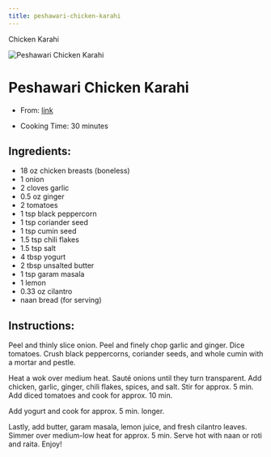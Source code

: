 ```yaml
---
title: peshawari-chicken-karahi
---
```


Chicken Karahi

![Peshawari Chicken
Karahi](https://images.kitchenstories.io/wagtailOriginalImages/1465905623_42778.jpg)

# Peshawari Chicken Karahi

- From:
  [link](https://www.kitchenstories.com/en/recipes/peshawari-chicken-karahi.md)

- Cooking Time: 30 minutes

## Ingredients:

- 18 oz chicken breasts (boneless)
- 1 onion
- 2 cloves garlic
- 0.5 oz ginger
- 2 tomatoes
- 1 tsp black peppercorn
- 1 tsp coriander seed
- 1 tsp cumin seed
- 1.5 tsp chili flakes
- 1.5 tsp salt
- 4 tbsp yogurt
- 2 tbsp unsalted butter
- 1 tsp garam masala
- 1 lemon
- 0.33 oz cilantro
- naan bread (for serving)

## Instructions:

Peel and thinly slice onion. Peel and finely chop garlic and ginger.
Dice tomatoes. Crush black peppercorns, coriander seeds, and whole cumin
with a mortar and pestle.

Heat a wok over medium heat. Sauté onions until they turn transparent.
Add chicken, garlic, ginger, chili flakes, spices, and salt. Stir for
approx. 5 min. Add diced tomatoes and cook for approx. 10 min.

Add yogurt and cook for approx. 5 min. longer.

Lastly, add butter, garam masala, lemon juice, and fresh cilantro
leaves. Simmer over medium-low heat for approx. 5 min. Serve hot with
naan or roti and raita. Enjoy!
